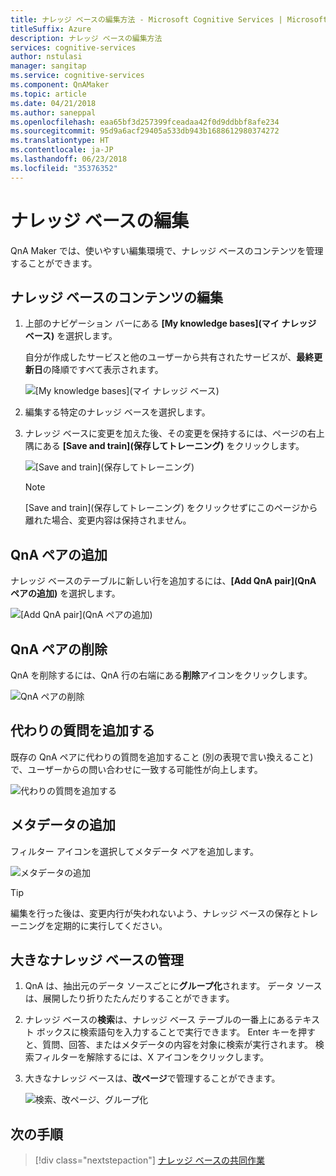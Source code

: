 ```yaml
---
title: ナレッジ ベースの編集方法 - Microsoft Cognitive Services | Microsoft Docs
titleSuffix: Azure
description: ナレッジ ベースの編集方法
services: cognitive-services
author: nstulasi
manager: sangitap
ms.service: cognitive-services
ms.component: QnAMaker
ms.topic: article
ms.date: 04/21/2018
ms.author: saneppal
ms.openlocfilehash: eaa65bf3d257399fceadaa42f0d9ddbbf8afe234
ms.sourcegitcommit: 95d9a6acf29405a533db943b1688612980374272
ms.translationtype: HT
ms.contentlocale: ja-JP
ms.lasthandoff: 06/23/2018
ms.locfileid: "35376352"
---
```

# <a name="edit-a-knowledge-base"></a>ナレッジ ベースの編集

QnA Maker では、使いやすい編集環境で、ナレッジ ベースのコンテンツを管理することができます。

## <a name="edit-your-knowledge-base-content"></a>ナレッジ ベースのコンテンツの編集

1.  上部のナビゲーション バーにある **[My knowledge bases]\(マイ ナレッジ ベース\)** を選択します。 

    自分が作成したサービスと他のユーザーから共有されたサービスが、**最終更新日**の降順ですべて表示されます。

    ![[My knowledge bases]\(マイ ナレッジ ベース\)](../media/qnamaker-how-to-edit-kb/my-kbs.png)

2. 編集する特定のナレッジ ベースを選択します。

3. ナレッジ ベースに変更を加えた後、その変更を保持するには、ページの右上隅にある **[Save and train]\(保存してトレーニング\)** をクリックします。    

    ![[Save and train]\(保存してトレーニング\)](../media/qnamaker-how-to-edit-kb/save-and-train.png)

    >[!NOTE]
    [Save and train]\(保存してトレーニング\) をクリックせずにこのページから離れた場合、変更内容は保持されません。

## <a name="add-a-qna-pair"></a>QnA ペアの追加

ナレッジ ベースのテーブルに新しい行を追加するには、**[Add QnA pair]\(QnA ペアの追加\)** を選択します。

![[Add QnA pair]\(QnA ペアの追加\)](../media/qnamaker-how-to-edit-kb/add-qnapair.png)

## <a name="delete-a-qna-pair"></a>QnA ペアの削除

QnA を削除するには、QnA 行の右端にある**削除**アイコンをクリックします。

![QnA ペアの削除](../media/qnamaker-how-to-edit-kb/delete-qnapair.png)

## <a name="add-alternate-questions"></a>代わりの質問を追加する

既存の QnA ペアに代わりの質問を追加すること (別の表現で言い換えること) で、ユーザーからの問い合わせに一致する可能性が向上します。

![代わりの質問を追加する](../media/qnamaker-how-to-edit-kb/add-alternate-question.png)

## <a name="add-metadata"></a>メタデータの追加


フィルター アイコンを選択してメタデータ ペアを追加します。

![メタデータの追加](../media/qnamaker-how-to-edit-kb/add-metadata.png)

> [!TIP]
> 編集を行った後は、変更内行が失われないよう、ナレッジ ベースの保存とトレーニングを定期的に実行してください。

## <a name="manage-large-knowledge-bases"></a>大きなナレッジ ベースの管理

1. QnA は、抽出元のデータ ソースごとに**グループ化**されます。 データ ソースは、展開したり折りたたんだりすることができます。
2. ナレッジ ベースの**検索**は、ナレッジ ベース テーブルの一番上にあるテキスト ボックスに検索語句を入力することで実行できます。 Enter キーを押すと、質問、回答、またはメタデータの内容を対象に検索が実行されます。 検索フィルターを解除するには、X アイコンをクリックします。
3. 大きなナレッジ ベースは、**改ページ**で管理することができます。

    ![検索、改ページ、グループ化](../media/qnamaker-how-to-edit-kb/search-paginate-group.png)

## <a name="next-steps"></a>次の手順

> [!div class="nextstepaction"]
> [ナレッジ ベースの共同作業](./collaborate-knowledge-base.md)
